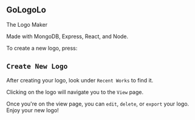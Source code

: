 ## GoLogoLo

The Logo Maker<br />

Made with MongoDB, Express, React, and Node.<br />

To create a new logo, press:

## `Create New Logo`

After creating your logo, look under `Recent Works` to find it.<br />

Clicking on the logo will navigate you to the `View` page.<br /> 

Once you're on the view page, you can `edit`, `delete`, or `export` your logo. Enjoy your new logo!

